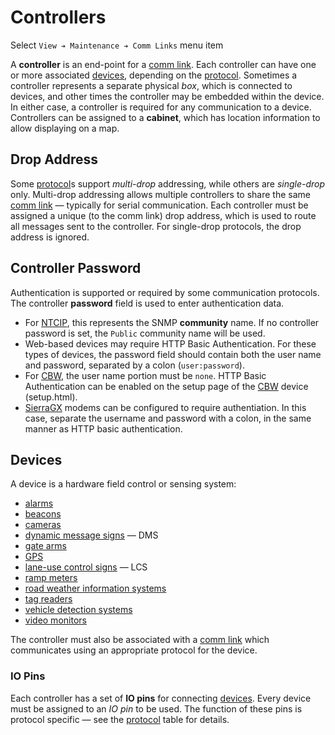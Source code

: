 # Controllers

Select `View ➔ Maintenance ➔ Comm Links` menu item

A **controller** is an end-point for a [comm link].  Each controller can have
one or more associated [devices](#devices), depending on the [protocol].
Sometimes a controller represents a separate physical _box_, which is connected
to devices, and other times the controller may be embedded within the device.
In either case, a controller is required for any communication to a device.
Controllers can be assigned to a **cabinet**, which has location information to
allow displaying on a map.

## Drop Address

Some [protocol]s support _multi-drop_ addressing, while others are _single-drop_
only.  Multi-drop addressing allows multiple controllers to share the same
[comm link] — typically for serial communication.  Each controller must be
assigned a unique (to the comm link) drop address, which is used to route all
messages sent to the controller.  For single-drop protocols, the drop address is
ignored.

## Controller Password

Authentication is supported or required by some communication protocols.  The
controller **password** field is used to enter authentication data.

* For [NTCIP], this represents the SNMP **community** name.  If no controller
  password is set, the `Public` community name will be used.
* Web-based devices may require HTTP Basic Authentication.  For these types of
  devices, the password field should contain both the user name and password,
  separated by a colon (`user:password`).
* For [CBW], the user name portion must be `none`.  HTTP Basic Authentication
  can be enabled on the setup page of the [CBW] device (setup.html).
* [SierraGX] modems can be configured to require authentiation.  In this case,
  separate the username and password with a colon, in the same manner as HTTP
  basic authentication.

## Devices

A device is a hardware field control or sensing system:

* [alarms]
* [beacons]
* [cameras]
* [dynamic message signs] — DMS
* [gate arms]
* [GPS]
* [lane-use control signs] — LCS
* [ramp meters]
* [road weather information systems]
* [tag readers]
* [vehicle detection systems]
* [video monitors]

The controller must also be associated with a [comm link] which communicates
using an appropriate protocol for the device.

### IO Pins

Each controller has a set of **IO pins** for connecting [devices](#devices).
Every device must be assigned to an _IO pin_ to be used.  The function of these
pins is protocol specific — see the [protocol] table for details.


[alarms]: alarms.html
[beacons]: beacons.html
[cameras]: cameras.html
[CBW]: comm_links.html#cbw
[comm link]: comm_links.html
[dynamic message signs]: dms.html
[gate arms]: gate_arms.html
[GPS]: gps.html
[lane-use control signs]: lcs.html
[protocol]: comm_links.html#protocols
[NTCIP]: comm_links.html#ntcip
[ramp meters]: ramp_meters.html
[road weather information systems]: rwis.html
[SierraGX]: comm_links.html#sierragx
[tag readers]: tolling.html#tag-readers
[vehicle detection systems]: vehicle_detection.html
[video monitors]: video.html
